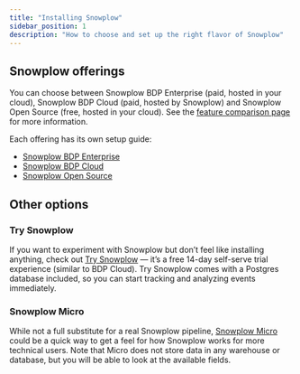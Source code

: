 ```yaml
---
title: "Installing Snowplow"
sidebar_position: 1
description: "How to choose and set up the right flavor of Snowplow"
---
```


## Snowplow offerings

You can choose between Snowplow BDP Enterprise (paid, hosted in your cloud), Snowplow BDP Cloud (paid, hosted by Snowplow) and Snowplow Open Source (free, hosted in your cloud). See the [feature comparison page](/docs/feature-comparison/index.md) for more information.

Each offering has its own setup guide:
* [Snowplow BDP Enterprise](/docs/getting-started-on-snowplow-bdp-enterprise/index.md)
* [Snowplow BDP Cloud](/docs/getting-started-on-snowplow-bdp-cloud/index.md)
* [Snowplow Open Source](/docs/getting-started-on-snowplow-open-source/index.md)

## Other options

### Try Snowplow

If you want to experiment with Snowplow but don’t feel like installing anything, check out [Try Snowplow](/docs/try-snowplow/index.md) — it’s a free 14-day self-serve trial experience (similar to BDP Cloud). Try Snowplow comes with a Postgres database included, so you can start tracking and analyzing events immediately.

### Snowplow Micro

While not a full substitute for a real Snowplow pipeline, [Snowplow Micro](/docs/testing-debugging/snowplow-micro/index.md) could be a quick way to get a feel for how Snowplow works for more technical users. Note that Micro does not store data in any warehouse or database, but you will be able to look at the available fields.
